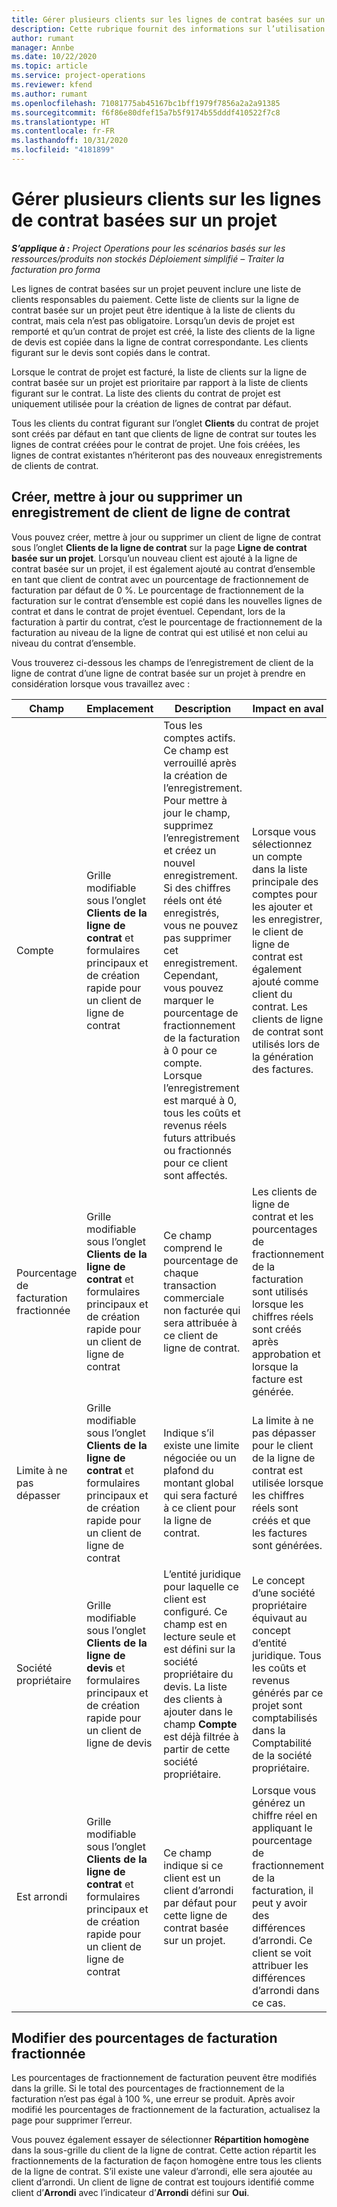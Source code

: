 ```yaml
---
title: Gérer plusieurs clients sur les lignes de contrat basées sur un projet
description: Cette rubrique fournit des informations sur l’utilisation des lignes de contrat et des contrats comprenant plusieurs clients.
author: rumant
manager: Annbe
ms.date: 10/22/2020
ms.topic: article
ms.service: project-operations
ms.reviewer: kfend
ms.author: rumant
ms.openlocfilehash: 71081775ab45167bc1bff1979f7856a2a2a91385
ms.sourcegitcommit: f6f86e80dfef15a7b5f9174b55dddf410522f7c8
ms.translationtype: HT
ms.contentlocale: fr-FR
ms.lasthandoff: 10/31/2020
ms.locfileid: "4181899"
---
```

# <a name="manage-multiple-customers-on-project-based-contract-lines"></a>Gérer plusieurs clients sur les lignes de contrat basées sur un projet

_**S’applique à :** Project Operations pour les scénarios basés sur les ressources/produits non stockés Déploiement simplifié – Traiter la facturation pro forma_

Les lignes de contrat basées sur un projet peuvent inclure une liste de clients responsables du paiement. Cette liste de clients sur la ligne de contrat basée sur un projet peut être identique à la liste de clients du contrat, mais cela n’est pas obligatoire. Lorsqu’un devis de projet est remporté et qu’un contrat de projet est créé, la liste des clients de la ligne de devis est copiée dans la ligne de contrat correspondante. Les clients figurant sur le devis sont copiés dans le contrat.

Lorsque le contrat de projet est facturé, la liste de clients sur la ligne de contrat basée sur un projet est prioritaire par rapport à la liste de clients figurant sur le contrat. La liste des clients du contrat de projet est uniquement utilisée pour la création de lignes de contrat par défaut.

Tous les clients du contrat figurant sur l’onglet **Clients** du contrat de projet sont créés par défaut en tant que clients de ligne de contrat sur toutes les lignes de contrat créées pour le contrat de projet. Une fois créées, les lignes de contrat existantes n’hériteront pas des nouveaux enregistrements de clients de contrat.

## <a name="create-update-or-delete-a-contract-line-customer-record"></a>Créer, mettre à jour ou supprimer un enregistrement de client de ligne de contrat

Vous pouvez créer, mettre à jour ou supprimer un client de ligne de contrat sous l’onglet **Clients de la ligne de contrat** sur la page **Ligne de contrat basée sur un projet**. Lorsqu’un nouveau client est ajouté à la ligne de contrat basée sur un projet, il est également ajouté au contrat d’ensemble en tant que client de contrat avec un pourcentage de fractionnement de facturation par défaut de 0 %. Le pourcentage de fractionnement de la facturation sur le contrat d’ensemble est copié dans les nouvelles lignes de contrat et dans le contrat de projet éventuel. Cependant, lors de la facturation à partir du contrat, c’est le pourcentage de fractionnement de la facturation au niveau de la ligne de contrat qui est utilisé et non celui au niveau du contrat d’ensemble. 

Vous trouverez ci-dessous les champs de l’enregistrement de client de la ligne de contrat d’une ligne de contrat basée sur un projet à prendre en considération lorsque vous travaillez avec :

| Champ | Emplacement | Description | Impact en aval |
| --- | --- | --- | --- |
| Compte | Grille modifiable sous l’onglet **Clients de la ligne de contrat** et formulaires principaux et de création rapide pour un client de ligne de contrat | Tous les comptes actifs. Ce champ est verrouillé après la création de l’enregistrement. Pour mettre à jour le champ, supprimez l’enregistrement et créez un nouvel enregistrement. Si des chiffres réels ont été enregistrés, vous ne pouvez pas supprimer cet enregistrement. Cependant, vous pouvez marquer le pourcentage de fractionnement de la facturation à 0 pour ce compte. Lorsque l’enregistrement est marqué à 0, tous les coûts et revenus réels futurs attribués ou fractionnés pour ce client sont affectés. | Lorsque vous sélectionnez un compte dans la liste principale des comptes pour les ajouter et les enregistrer, le client de ligne de contrat est également ajouté comme client du contrat. Les clients de ligne de contrat sont utilisés lors de la génération des factures. |
| Pourcentage de facturation fractionnée | Grille modifiable sous l’onglet **Clients de la ligne de contrat** et formulaires principaux et de création rapide pour un client de ligne de contrat | Ce champ comprend le pourcentage de chaque transaction commerciale non facturée qui sera attribuée à ce client de ligne de contrat. | Les clients de ligne de contrat et les pourcentages de fractionnement de la facturation sont utilisés lorsque les chiffres réels sont créés après approbation et lorsque la facture est générée. |
| Limite à ne pas dépasser | Grille modifiable sous l’onglet **Clients de la ligne de contrat** et formulaires principaux et de création rapide pour un client de ligne de contrat | Indique s’il existe une limite négociée ou un plafond du montant global qui sera facturé à ce client pour la ligne de contrat. | La limite à ne pas dépasser pour le client de la ligne de contrat est utilisée lorsque les chiffres réels sont créés et que les factures sont générées. |
| Société propriétaire | Grille modifiable sous l’onglet **Clients de la ligne de devis** et formulaires principaux et de création rapide pour un client de ligne de devis | L’entité juridique pour laquelle ce client est configuré. Ce champ est en lecture seule et est défini sur la société propriétaire du devis. La liste des clients à ajouter dans le champ **Compte** est déjà filtrée à partir de cette société propriétaire. | Le concept d’une société propriétaire équivaut au concept d’entité juridique. Tous les coûts et revenus générés par ce projet sont comptabilisés dans la Comptabilité de la société propriétaire. |
| Est arrondi | Grille modifiable sous l’onglet **Clients de la ligne de contrat** et formulaires principaux et de création rapide pour un client de ligne de contrat | Ce champ indique si ce client est un client d’arrondi par défaut pour cette ligne de contrat basée sur un projet. | Lorsque vous générez un chiffre réel en appliquant le pourcentage de fractionnement de la facturation, il peut y avoir des différences d’arrondi. Ce client se voit attribuer les différences d’arrondi dans ce cas. |

## <a name="edit-billing-split-percentages"></a>Modifier des pourcentages de facturation fractionnée

Les pourcentages de fractionnement de facturation peuvent être modifiés dans la grille. Si le total des pourcentages de fractionnement de la facturation n’est pas égal à 100 %, une erreur se produit. Après avoir modifié les pourcentages de fractionnement de la facturation, actualisez la page pour supprimer l’erreur.

Vous pouvez également essayer de sélectionner **Répartition homogène** dans la sous-grille du client de la ligne de contrat. Cette action répartit les fractionnements de la facturation de façon homogène entre tous les clients de la ligne de contrat. S’il existe une valeur d’arrondi, elle sera ajoutée au client d’arrondi. Un client de ligne de contrat est toujours identifié comme client d’**Arrondi** avec l’indicateur d’**Arrondi** défini sur **Oui**.
